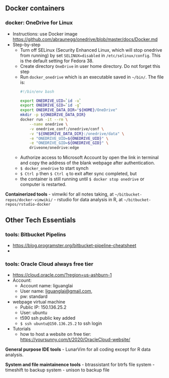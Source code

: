 ## Docker containers

### docker: OneDrive for Linux

- Instructions: use Docker image https://github.com/abraunegg/onedrive/blob/master/docs/Docker.md
- Step-by-step
    - Turn off SELinux (Security Enhanced Linux, which will stop onedrive from running) by set `SELINUX=disabled` in `/etc/selinux/config`. This is the default setting for Fedora 38.
    - Create directory `OneDrive` in user home directory. Do not forget this step
    - Run `docker_onedrive` which is an executable saved in `~/bin/`. The file is:
        ```sh
        #!/bin/env bash
        
        export ONEDRIVE_UID=`id -u`
        export ONEDRIVE_GID=`id -g`
        export ONEDRIVE_DATA_DIR="${HOME}/OneDrive"
        mkdir -p ${ONEDRIVE_DATA_DIR}
        docker run -it --rm \
            --name onedrive \
            -v onedrive_conf:/onedrive/conf \
            -v "${ONEDRIVE_DATA_DIR}:/onedrive/data" \
            -e "ONEDRIVE_UID=${ONEDRIVE_UID}" \
            -e "ONEDRIVE_GID=${ONEDRIVE_GID}" \
            driveone/onedrive:edge
        ```
    - Authorize access to Microsoft Account by open the link in terminal and copy the address of the blank webpage after authentication.
    - `$ docker_onedrive` to start synch
    - `$ Ctrl p` then `$ Ctrl q` to exit after sync completed, but
    - the container is still running until `$ docker stop onedrive` or computer is restarted.

**Containerized tools**
    - vimwiki for all notes taking, at `~/bitbucket-repos/docker-vimwiki/`
    - rstudio for data analysis in R, at `~/bitbucket-repos/rstudio-docker`


## Other Tech Essentials

### tools: Bitbucket Pipelins

- https://blog.programster.org/bitbucket-pipeline-cheatsheet
- 

### tools: **Oracle Cloud always free tier**

- https://cloud.oracle.com/?region=us-ashburn-1
- Account:
    - Account name: liguanglai 
    - User name: liguanglai@gmail.com, 
    - pw: standard
- webpage virtual machine
    - Public IP: 150.136.25.2
    - User: ubuntu
    - t590 ssh public key added
    - `$ ssh ubuntu@150.136.25.2` to ssh login
- Tutorials
    - how to host a website on free tier: https://yoursunny.com/t/2020/OracleCloud-website/ 



**General purpose IDE tools**
    - LunarVim for all coding except for R data analysis.

**System and file maintainence tools**
    - btrassistant for btrfs file system
    - timeshift to backup system
    - unison to backup file
